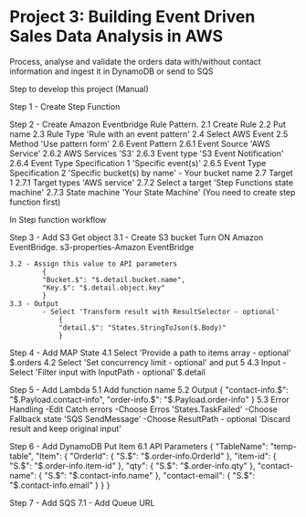# Project 3: Building Event Driven Sales Data Analysis in AWS

Process, analyse and validate the orders data with/without contact information and ingest it in DynamoDB or send to SQS

Step to develop this project (Manual)

Step 1 - Create Step Function

Step 2 - Create Amazon Eventbridge Rule Pattern.
    2.1 Create Rule
    2.2 Put name 
    2.3 Rule Type 'Rule with an event pattern'
    2.4 Select AWS Event
    2.5 Method 'Use pattern form'
    2.6 Event Pattern
        2.6.1 Event Source 'AWS Service'
        2.6.2 AWS Services 'S3'
        2.6.3 Event type 'S3 Event Notification'
        2.6.4 Event Type Specification 1 'Specific event(s)'
        2.6.5 Event Type Specification 2 'Specific bucket(s) by name' - Your bucket name
    2.7 Target 1
        2.7.1 Target types 'AWS service'
        2.7.2 Select a target 'Step Functions state machine'
        2.7.3 State machine 'Your State Machine' (You need to create step function first)

In Step function workflow

Step 3 - Add S3 Get object 
    3.1 - Create S3 bucket
            Turn ON Amazon EventBridge. s3-properties-Amazon EventBridge

    3.2 - Assign this value to API parameters
            {
            "Bucket.$": "$.detail.bucket.name",
            "Key.$": "$.detail.object.key"
            }
    3.3 - Output
            - Select 'Transform result with ResultSelector - optional'
                {
                "detail.$": "States.StringToJson($.Body)"
                }

Step 4 - Add MAP State
    4.1 Select 'Provide a path to items array - optional'
            $.orders
    4.2 Select 'Set concurrency limit - optional' and put 5
    4.3 Input
        - Select 'Filter input with InputPath -  optional'
            $.detail

Step 5 - Add Lambda
    5.1 Add function name
    5.2 Output
        {
        "contact-info.$": "$.Payload.contact-info",
        "order-info.$": "$.Payload.order-info"
        }
    5.3 Error Handling
        -Edit Catch errors
        -Choose Erros 'States.TaskFailed'
        -Choose Fallback state 'SQS SendMessage'
        -Choose ResultPath - optional 'Discard result and keep original input'

Step 6 - Add DynamoDB Put Item
    6.1 API Parameters
        {
            "TableName": "temp-table",
            "Item": {
                "OrderId": {
                "S.$": "$.order-info.OrderId"
                },
                "item-id": {
                "S.$": "$.order-info.item-id"
                },
                "qty": {
                "S.$": "$.order-info.qty"
                },
                "contact-name": {
                "S.$": "$.contact-info.name"
                },
                "contact-email": {
                "S.$": "$.contact-info.email"
                }
            }
        }

Step 7 - Add SQS
    7.1 - Add Queue URL
